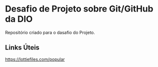 # Desafio de Projeto sobre Git/GitHub da DIO
Repositório criado para o dasafio do Projeto.

## Links Úteis

https://lottiefiles.com/popular
